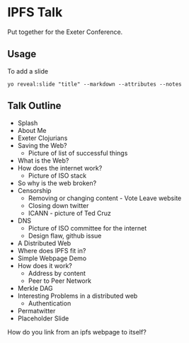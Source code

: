 IPFS Talk
=========

Put together for the Exeter Conference.

Usage
-----
To add a slide

```
yo reveal:slide "title" --markdown --attributes --notes
```

Talk Outline
------------

* Splash
* About Me
* Exeter Clojurians
* Saving the Web?
  * Picture of list of successful things
* What is the Web?
* How does the internet work?
  * Picture of ISO stack
* So why is the web broken?
* Censorship
  * Removing or changing content - Vote Leave website
  * Closing down twitter
  * ICANN - picture of Ted Cruz
* DNS
  * Picture of ISO committee for the internet
  * Design flaw, github issue
* A Distributed Web
* Where does IPFS fit in?
* Simple Webpage Demo
* How does it work?
  * Address by content
  * Peer to Peer Network
* Merkle DAG
* Interesting Problems in a distributed web
  * Authentication
* Permatwitter
* Placeholder Slide

How do you link from an ipfs webpage to itself?
